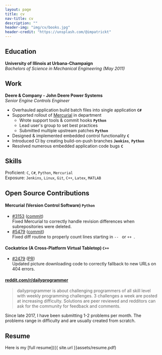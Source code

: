```yaml
---
layout: page
title: cv
nav-title: cv
description: ""
header-img: "img/cv/books.jpg"
header-credit: "https://unsplash.com/@impatrickt"
---
```


## Education
**University of Illinois at Urbana-Champaign**    
*Bachelors of Science in Mechanical Engineering (May 2011)*

## Work
**Deere & Company - John Deere Power Systems**    
*Senior Engine Controls Engineer*    
* Overhauled application build batch files into single application **`C#`**
* Supported rollout of [Mercurial](https://www.mercurial-scm.org/) in department
    * Wrote support tools & commit hooks **`Python`**
    * Lead user's group to set best practices
    * Submitted multiple upstream patches **`Python`**
* Designed & implemented embedded control functionality **`C`**
* Introduced CI by creating build-on-push branches **`Jenkins`**, **`Python`**
* Resolved numerous embedded application code bugs **`C`**

## Skills    
Proficient: `C`, `C#`, `Python`, `Mercurial`    
Exposure: `Jenkins`, `Linux`, `Git`, `C++`, `Latex`, `MATLAB`

## Open Source Contributions
#### Mercurial (Version Control Software) `Python`
* [#3153](https://bz.mercurial-scm.org/show_bug.cgi?id=3153) ([commit](https://www.mercurial-scm.org/repo/hg/rev/0945539a3a6b))    
Fixed Mercurial to correctly handle revision differences when subrepositories were deleted.
* [#5479](https://bz.mercurial-scm.org/show_bug.cgi?id=5479) ([commit](https://www.mercurial-scm.org/repo/hg/rev/0e29ce16ec38))    
Fixed diff routine to properly count lines starting in `-- ` or `++ `.

#### Cockatrice (A Cross-Platform Virtual Tabletop) `C++`
* [#2479](https://github.com/Cockatrice/Cockatrice/issues/2479) ([PR](https://github.com/Cockatrice/Cockatrice/pull/3367))    
Updated picture downloading code to correctly fallback to new URLs on 404 errors.

#### [reddit.com/r/dailyprogrammer](https://www.reddit.com/r/dailyprogrammer/)
> dailyprogrammer is about challenging programmers of all skill level with weekly programming challenges. 3 challenges a week are posted at increasing difficulty. Solutions are peer reviewed and redditors can ask for the community for feedback and comments.

Since late 2017, I have been submitting 1-2 problems per month.  The problems range in difficulty and are usually created from scratch.


## Resume
Here is my [full resume]({{ site.url }}assets/resume.pdf)
